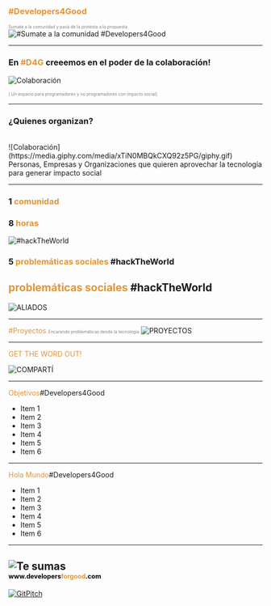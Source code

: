 ### <span style="color: #e49436">#Developers4Good</span> [](http://www.developersforgood.com)
<span style="color:gray; font-size:0.6em;">Sumate a la comunidad y pasá de la protesta a la propuesta</span>
![#Sumate a la comunidad #Developers4Good](http://www.mobilemonday.net/rm/1.gif)

---

### En <span style="color: #e49436; text-transform: none">#D4G</span> creeemos en el poder de la colaboración!
![Colaboración](https://media.giphy.com/media/cJ6koIC4PecNO/giphy.gif)

<span style="color:gray; font-size:0.6em;">[ Un espacio para programadores y no programadores con impacto social]</span>

---

### ¿Quienes organizan?
<br>
![Colaboración](https://media.giphy.com/media/xTiN0MBQkCXQ92z5PG/giphy.gif)
<br>
Personas, Empresas y Organizaciones que quieren aprovechar la tecnología para generar impacto social 

---

### 1 <span style="color: #e49436">comunidad</span>
### 8 <span style="color: #e49436">horas</span>
![#hackTheWorld](https://media.giphy.com/media/uRz0rfdjuIsrC/giphy.gif)
### 5 <span style="color: #e49436">problemáticas sociales</span> #hackTheWorld <span style="color: #666666">

<span style="color: #e49436">problemáticas sociales</span> #hackTheWorld 
---

![ALIADOS](http://developersforgood.com/assets/css/images/D4G_aliados.png)

---

<span style="color: #e49436">#Proyectos</span>
<span style="color:gray; font-size:0.6em;">Encarando problemáticas desde la tecnología</span>
![PROYECTOS](http://revistalima.com.ar/wp-content/uploads/2017/05/Samsung.jpg)

---

<span style="color: #e49436">GET THE WORD OUT!</span>

![COMPARTÍ](https://media.giphy.com/media/3hvmlYNsOTFWE/giphy.gif)

---

<span style="color: #e49436">Objetivos</span>#Developers4Good

- Item 1
- Item 2
- Item 3
- Item 4
- Item 5
- Item 6

---

<span style="color: #e49436">Hola Mundo</span>#Developers4Good

- Item 1
- Item 2
- Item 3
- Item 4
- Item 5
- Item 6


---
[](http://www.developersforgood.com)
![Te sumas](http://www.resistenciahuemul.com.ar/imgs/noticias/Acciones%20sociales31%20Argentina.%20Emprendedores%20y%20la%20ayuda%20economica%20de%20usuarios%20%2021May16.gif)
<br>
<span style="font-size: 0.6em;"><span style="color:black">www.</span><span style="color:black">developers</span><span style="color: #e49436">forgood</span><span style="color: black">.com</span>
--

[![GitPitch](https://gitpitch.com/assets/badge.svg)](https://gitpitch.com/jorgeroldan/D4G/master?grs=github&t=white)

